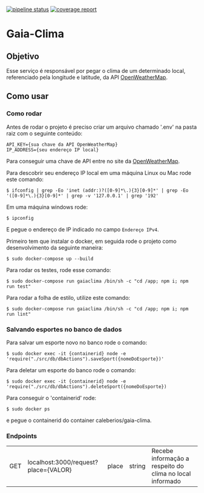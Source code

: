 
[![pipeline status](https://gitlab.com/botgaia/Gaia-Clima/badges/master/pipeline.svg)](https://gitlab.com/botgaia/Gaia-Clima/commits/master)
[![coverage report](https://gitlab.com/botgaia/Gaia-Clima/badges/master/coverage.svg)](https://gitlab.com/botgaia/Gaia-Clima/commits/master)


# Gaia-Clima

## Objetivo
Esse serviço é responsável por pegar o clima de um determinado local, referenciado pela longitude e latitude, da API [OpenWeatherMap](https://openweathermap.org).

## Como usar

### Como rodar
Antes de rodar o projeto é preciso criar um arquivo chamado '.env' na pasta raiz com o seguinte conteúdo:

~~~~
API_KEY={sua chave da API OpenWeatherMap}
IP_ADDRESS={seu endereço IP local}
~~~~

Para conseguir uma chave de API entre no site da [OpenWeatherMap](https://openweathermap.org).

Para descobrir seu endereço IP local em uma máquina Linux ou Mac rode este comando:

```$ ifconfig | grep -Eo 'inet (addr:)?([0-9]*\.){3}[0-9]*' | grep -Eo '([0-9]*\.){3}[0-9]*' | grep -v '127.0.0.1' | grep '192'```

Em uma máquina windows rode:

```$ ipconfig```

E pegue o endereço de IP indicado no campo `Endereço IPv4`.

Primeiro tem que instalar o docker, em seguida rode o projeto como desenvolvimento da seguinte maneira:

```$ sudo docker-compose up --build```

Para rodar os testes, rode esse comando:

``` $ sudo docker-compose run gaiaclima /bin/sh -c "cd /app; npm i; npm run test" ```

Para rodar a folha de estilo, utilize este comando:

``` $ sudo docker-compose run gaiaclima /bin/sh -c "cd /app; npm i; npm run lint" ```

### Salvando esportes no banco de dados

Para salvar um esporte novo no banco rode o comando:

```$ sudo docker exec -it {containerid} node -e 'require("./src/db/dbActions").saveSport({nomeDoEsporte})'```

Para deletar um esporte do banco rode o comando:

```$ sudo docker exec -it {containerid} node -e 'require("./src/db/dbActions").deleteSport({nomeDoEsporte})```

Para conseguir o 'containerid' rode:

```$ sudo docker ps```

e pegue o containerid do container caleberios/gaia-clima.

### Endpoints
<table>
	<tr>
		<td>GET</td>
		<td>localhost:3000/request?place={VALOR}</td>
		<td>place</td>
		<td>string</td>
		<td>Recebe informação a respeito do clima no local informado</td>
	</tr>
</table>
